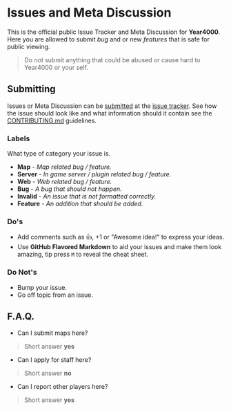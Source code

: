 # Issues and Meta Discussion

This is the official public Issue Tracker and Meta Discussion for **Year4000**.
Here you are allowed to submit *bug* and or new *features* that is safe for public viewing.

> Do not submit anything that could be abused or cause hard to Year4000 or your self.

## Submitting

Issues or Meta Discussion can be [submitted](https://github.com/Year4000/Meta/issues/new) at the [issue tracker](https://github.com/Year4000/Meta/issues). See how the issue should look like and what information should it contain see the [CONTRIBUTING.md](https://github.com/Year4000/Meta/blob/master/CONTRIBUTING.md) guidelines.

### Labels

What type of category your issue is.

* **Map** - *Map related bug / feature.*
* **Server** - *In game server / plugin related bug / feature.*
* **Web** - *Web related bug / feature.*
* **Bug** - *A bug that should not happen.*
* **Invalid** - *An issue that is not formatted correctly.*
* **Feature** - *An addition that should be added.*

### Do's
* Add comments such as :+1:, +1 or "Awesome idea!" to express your ideas.
* Use **GitHub Flavored Markdown** to aid your issues and make them look amazing, tip press `M` to reveal the cheat sheet.

### Do Not's
* Bump your issue.
* Go off topic from an issue.

## F.A.Q.

* Can I submit maps here?
> Short answer **yes**

* Can I apply for staff here?
> Short answer **no**

* Can I report other players here?
> Short answer **yes**